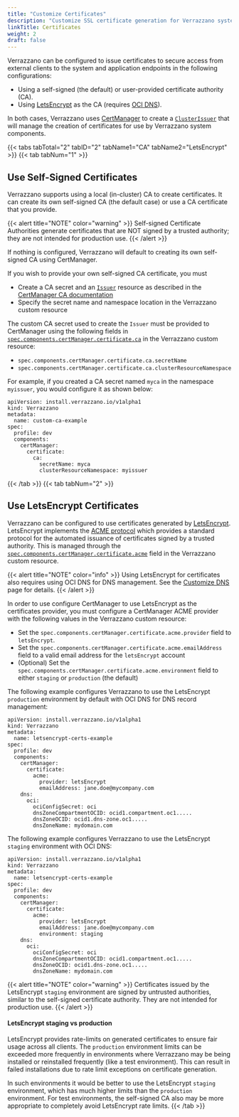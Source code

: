 ```yaml
---
title: "Customize Certificates"
description: "Customize SSL certificate generation for Verrazzano system and application endpoints"
linkTitle: Certificates
weight: 2
draft: false
---
```


Verrazzano can be configured to issue certificates to secure access from external clients to the system and application endpoints in
the following configurations:

* Using a self-signed (the default) or user-provided certificate authority (CA).
* Using [LetsEncrypt](https://letsencrypt.org/) as the CA (requires [OCI DNS](https://docs.cloud.oracle.com/en-us/iaas/Content/DNS/Concepts/dnszonemanagement.htm)).

In both cases, Verrazzano uses [CertManager](https://cert-manager.io/) to create a
[`ClusterIssuer`](https://cert-manager.io/docs/reference/api-docs/#cert-manager.io/v1.ClusterIssuer) that will
manage the creation of certificates for use by Verrazzano system components.

{{< tabs tabTotal="2" tabID="2" tabName1="CA" tabName2="LetsEncrypt" >}}
{{< tab tabNum="1" >}}
<br>

## Use Self-Signed Certificates

Verrazzano supports using a local (in-cluster) CA to create certificates. It can create its own 
self-signed CA (the default case) or use a CA certificate that you provide.

{{< alert title="NOTE" color="warning" >}}
Self-signed Certificate Authorities generate certificates that are NOT signed by a trusted authority; they are not intended for production use.
{{< /alert >}}

If nothing is configured, Verrazzano will default to creating its own self-signed CA using CertManager.

If you wish to provide your own self-signed CA certificate, you must

* Create a CA secret and an [`Issuer`](https://cert-manager.io/docs/reference/api-docs/#cert-manager.io/v1.Issuer) resource as described 
  in the [CertManager CA documentation](https://cert-manager.io/docs/configuration/ca/)
* Specify the secret name and namespace location in the Verrazzano custom resource

The custom CA secret used to create the `Issuer` must be provided to CertManager using the following fields in
[`spec.components.certManager.certificate.ca`](/docs/reference/api/verrazzano/verrazzano#certificate) in the Verrazzano custom resource:

* `spec.components.certManager.certificate.ca.secretName`
* `spec.components.certManager.certificate.ca.clusterResourceNamespace`

For example, if you created a CA secret named `myca` in the namespace `myissuer`, you would configure it as shown below:

```
apiVersion: install.verrazzano.io/v1alpha1
kind: Verrazzano
metadata:
  name: custom-ca-example
spec:
  profile: dev
  components:
    certManager:
      certificate:
        ca:
          secretName: myca
          clusterResourceNamespace: myissuer
```

{{< /tab >}}
{{< tab tabNum="2" >}}
<br>

## Use LetsEncrypt Certificates

Verrazzano can be configured to use certificates generated by [LetsEncrypt](https://letsencrypt.org/).  LetsEncrypt
implements the [ACME protocol](https://tools.ietf.org/html/rfc8555) which provides a standard protocol for the 
automated issuance of certificates signed by a trusted authority.  This is managed through the 
[`spec.components.certManager.certificate.acme`](/docs/reference/api/verrazzano/verrazzano#acme) 
field in the Verrazzano custom resource.

{{< alert title="NOTE" color="info" >}}
Using LetsEncrypt for certificates also requires using OCI DNS for DNS management.
See the [Customize DNS](/docs/setup/install/customizing/dns/) page for details.
{{< /alert >}}

In order to use configure CertManager to use LetsEncrypt as the certificates provider, you must configure a CertManager 
ACME provider with the following values in the Verrazzano custom resource:

* Set the `spec.components.certManager.certificate.acme.provider` field to `letsEncrypt`.
* Set the `spec.components.certManager.certificate.acme.emailAddress` field to a valid email address for the `letsEncrypt` account
* (Optional) Set the `spec.components.certManager.certificate.acme.environment` field to either `staging` or `production` (the default)

The following example configures Verrazzano to use the LetsEncrypt `production` environment by default with OCI DNS 
for DNS record management:

```
apiVersion: install.verrazzano.io/v1alpha1
kind: Verrazzano
metadata:
  name: letsencrypt-certs-example
spec:
  profile: dev
  components:
    certManager:
      certificate:
        acme:
          provider: letsEncrypt
          emailAddress: jane.doe@mycompany.com
    dns:
      oci:
        ociConfigSecret: oci
        dnsZoneCompartmentOCID: ocid1.compartment.oc1.....
        dnsZoneOCID: ocid1.dns-zone.oc1.....
        dnsZoneName: mydomain.com
```

The following example configures Verrazzano to use the LetsEncrypt `staging` environment with OCI DNS:

```
apiVersion: install.verrazzano.io/v1alpha1
kind: Verrazzano
metadata:
  name: letsencrypt-certs-example
spec:
  profile: dev
  components:
    certManager:
      certificate:
        acme:
          provider: letsEncrypt
          emailAddress: jane.doe@mycompany.com
          environment: staging
    dns:
      oci:
        ociConfigSecret: oci
        dnsZoneCompartmentOCID: ocid1.compartment.oc1.....
        dnsZoneOCID: ocid1.dns-zone.oc1.....
        dnsZoneName: mydomain.com
```

{{< alert title="NOTE" color="warning" >}}
Certificates issued by the LetsEncrypt `staging` environment are signed by untrusted authorities, similar to 
the self-signed certificate authority.  They are not intended for production use.
{{< /alert >}}

#### LetsEncrypt staging vs production

LetsEncrypt provides rate-limits on generated certificates to ensure fair usage across all clients.  The 
`production` environment limits can be exceeded more frequently in environments where Verrazzano may be being 
installed or reinstalled frequently (like a test environment).  This can result in failed installations due to 
rate limit exceptions on certificate generation. 

In such environments it would be better to use the LetsEncrypt `staging` environment, which has much higher limits
than the `production` environment.  For test environments, the self-signed CA also may be more appropriate to completely
avoid LetsEncrypt rate limits.
{{< /tab >}}

